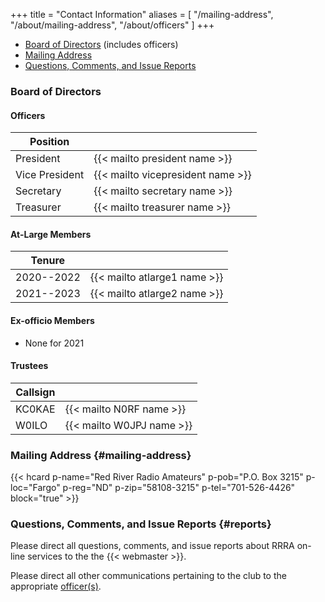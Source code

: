 +++
title = "Contact Information"
aliases = [ "/mailing-address", "/about/mailing-address", "/about/officers" ]
+++
* [Board of Directors](#board-of-directors) (includes officers)
* [Mailing Address](#mailing-address)
* [Questions, Comments, and Issue Reports](#reports)

### Board of Directors


#### Officers

| Position       |                               |
| -------------- | ----------------------------- |
| President      | {{< mailto president name >}} |
| Vice President | {{< mailto vicepresident name >}} |
| Secretary      | {{< mailto secretary name >}} |
| Treasurer      | {{< mailto treasurer name >}} |

#### At-Large Members

| Tenure         |                              |
| -------------- | ---------------------------- |
| 2020--2022     | {{< mailto atlarge1 name >}} |
| 2021--2023     | {{< mailto atlarge2 name >}} |

#### Ex-officio Members

* None for 2021

#### Trustees

| Callsign       |                              |
| -------------- | ---------------------------- |
| KC0KAE         | {{< mailto N0RF name >}}     |
| W0ILO          | {{< mailto W0JPJ name >}}    |

### Mailing Address {#mailing-address}

{{< hcard p-name="Red River Radio Amateurs" p-pob="P.O. Box 3215" p-loc="Fargo" p-reg="ND" p-zip="58108-3215" p-tel="701-526-4426" block="true" >}}

### Questions, Comments, and Issue Reports {#reports}

Please direct all questions, comments, and issue reports about 
RRRA on-line services to the the {{< webmaster >}}.

Please direct all other communications pertaining to the club to the
appropriate [officer\(s\)](#officers).
